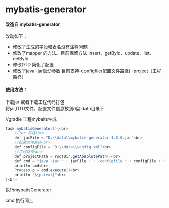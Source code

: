 # mybatis-generator
#### 改造自 mybatis-generator 
改动如下：<br> 
* 修改了生成的字段和表名没有注释问题<br> 
* 修改了mapper 的方法。目前保留方法 insert、getById、update、list、delById<br> 
* 修改DTD 简化了配置<br> 
* 修改了java -jar启动参数 目前支持-configfile(配置文件路径) -project（工程路径）<br> 

#### 使用方法：
下载jar 或者下载工程代码打包<br> 
将jar,DTD文件，配置文件信息放到d盘 data目录下<br> 

//gradle 工程mybaits生成<br> 
```java
task mybatisGenerator(){<br> 
    //jar 路径<br> 
    def jarFile = "D:\\data\\mybatis-generator-1.0.0.jar"<br> 
    //配置文件路径<br> 
    def configFile = "D:\\data\\config.xml"<br> 
    //工程路径<br> 
    def projectPath = rootDir.getAbsolutePath()<br> 
    def cmd = "java -jar " + jarFile + " -configfile " + configFile + " -project " + projectPath<br> 
    println cmd<br> 
    Process p = cmd.execute()<br> 
    println "${p.text}"<br> 
}<br> 
```

执行mybatisGenerator<br> 

cmd 执行同上<br> 
